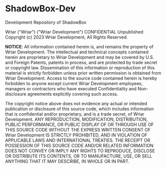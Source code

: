 # ShadowBox-Dev
Development Repository of ShadowBox

Wriar ("Wriar") ("Wriar Development") CONFIDENTIAL
Unpublished Copyright (c) 2023 Wriar Development, All Rights Reserved.

**NOTICE**:  All information contained herein is, and remains the property of Wriar Development. The intellectual and technical concepts contained herein are proprietary to Wriar Development and may be covered by U.S. and Foreign Patents, patents in process, and are protected by trade secret or copyright law. Dissemination of this information or reproduction of this material is strictly forbidden unless prior written permission is obtained from Wriar Development. Access to the source code contained herein is hereby forbidden to anyone except current Wriar Development employees, managers or contractors who have executed  Confidentiality and Non-disclosure agreements explicitly covering such access.

The copyright notice above does not evidence any actual or intended publication or disclosure of this source code, which includes   information that is confidential and/or proprietary, and is a trade secret, of Wriar Development. ANY REPRODUCTION, MODIFICATION, DISTRIBUTION, PUBLIC  PERFORMANCE, OR PUBLIC DISPLAY OF OR THROUGH USE OF THIS SOURCE CODE  WITHOUT THE EXPRESS WRITTEN CONSENT OF Wriar Development IS STRICTLY PROHIBITED, AND IN VIOLATION OF APPLICABLE LAWS AND INTERNATIONAL TREATIES. THE RECEIPT OR POSSESSION OF THIS SOURCE CODE AND/OR RELATED INFORMATION DOES NOT CONVEY OR IMPLY ANY RIGHTS TO REPRODUCE, DISCLOSE OR DISTRIBUTE ITS CONTENTS, OR TO MANUFACTURE, USE, OR SELL ANYTHING THAT IT  MAY DESCRIBE, IN WHOLE OR IN PART.        

